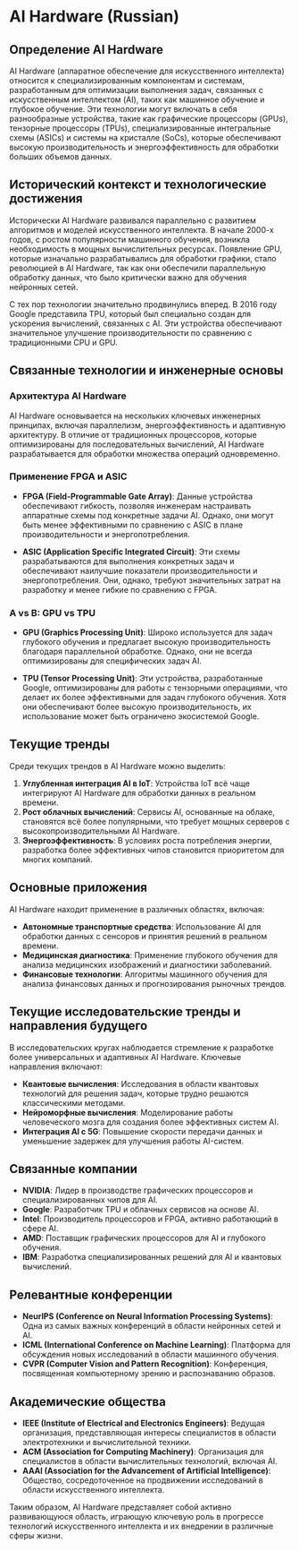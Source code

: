 # AI Hardware (Russian)

## Определение AI Hardware

AI Hardware (аппаратное обеспечение для искусственного интеллекта) относится к специализированным компонентам и системам, разработанным для оптимизации выполнения задач, связанных с искусственным интеллектом (AI), таких как машинное обучение и глубокое обучение. Эти технологии могут включать в себя разнообразные устройства, такие как графические процессоры (GPUs), тензорные процессоры (TPUs), специализированные интегральные схемы (ASICs) и системы на кристалле (SoCs), которые обеспечивают высокую производительность и энергоэффективность для обработки больших объемов данных.

## Исторический контекст и технологические достижения

Исторически AI Hardware развивался параллельно с развитием алгоритмов и моделей искусственного интеллекта. В начале 2000-х годов, с ростом популярности машинного обучения, возникла необходимость в мощных вычислительных ресурсах. Появление GPU, которые изначально разрабатывались для обработки графики, стало революцией в AI Hardware, так как они обеспечили параллельную обработку данных, что было критически важно для обучения нейронных сетей.

С тех пор технологии значительно продвинулись вперед. В 2016 году Google представила TPU, который был специально создан для ускорения вычислений, связанных с AI. Эти устройства обеспечивают значительное улучшение производительности по сравнению с традиционными CPU и GPU.

## Связанные технологии и инженерные основы

### Архитектура AI Hardware

AI Hardware основывается на нескольких ключевых инженерных принципах, включая параллелизм, энергоэффективность и адаптивную архитектуру. В отличие от традиционных процессоров, которые оптимизированы для последовательных вычислений, AI Hardware разрабатывается для обработки множества операций одновременно.

### Применение FPGA и ASIC

- **FPGA (Field-Programmable Gate Array)**: Данные устройства обеспечивают гибкость, позволяя инженерам настраивать аппаратные схемы под конкретные задачи AI. Однако, они могут быть менее эффективными по сравнению с ASIC в плане производительности и энергопотребления.

- **ASIC (Application Specific Integrated Circuit)**: Эти схемы разрабатываются для выполнения конкретных задач и обеспечивают наилучшие показатели производительности и энергопотребления. Они, однако, требуют значительных затрат на разработку и менее гибкие по сравнению с FPGA.

### A vs B: GPU vs TPU

- **GPU (Graphics Processing Unit)**: Широко используется для задач глубокого обучения и предлагает высокую производительность благодаря параллельной обработке. Однако, они не всегда оптимизированы для специфических задач AI.

- **TPU (Tensor Processing Unit)**: Эти устройства, разработанные Google, оптимизированы для работы с тензорными операциями, что делает их более эффективными для задач глубокого обучения. Хотя они обеспечивают более высокую производительность, их использование может быть ограничено экосистемой Google.

## Текущие тренды

Среди текущих трендов в AI Hardware можно выделить:

1. **Углубленная интеграция AI в IoT**: Устройства IoT всё чаще интегрируют AI Hardware для обработки данных в реальном времени.
2. **Рост облачных вычислений**: Сервисы AI, основанные на облаке, становятся всё более популярными, что требует мощных серверов с высокопроизводительными AI Hardware.
3. **Энергоэффективность**: В условиях роста потребления энергии, разработка более эффективных чипов становится приоритетом для многих компаний.

## Основные приложения

AI Hardware находит применение в различных областях, включая:

- **Автономные транспортные средства**: Использование AI для обработки данных с сенсоров и принятия решений в реальном времени.
- **Медицинская диагностика**: Применение глубокого обучения для анализа медицинских изображений и диагностики заболеваний.
- **Финансовые технологии**: Алгоритмы машинного обучения для анализа финансовых данных и прогнозирования рыночных трендов.

## Текущие исследовательские тренды и направления будущего

В исследовательских кругах наблюдается стремление к разработке более универсальных и адаптивных AI Hardware. Ключевые направления включают:

- **Квантовые вычисления**: Исследования в области квантовых технологий для решения задач, которые трудно решаются классическими методами.
- **Нейроморфные вычисления**: Моделирование работы человеческого мозга для создания более эффективных систем AI.
- **Интеграция AI с 5G**: Повышение скорости передачи данных и уменьшение задержек для улучшения работы AI-систем.

## Связанные компании

- **NVIDIA**: Лидер в производстве графических процессоров и специализированных чипов для AI.
- **Google**: Разработчик TPU и облачных сервисов на основе AI.
- **Intel**: Производитель процессоров и FPGA, активно работающий в сфере AI.
- **AMD**: Поставщик графических процессоров для AI и глубокого обучения.
- **IBM**: Разработка специализированных решений для AI и квантовых вычислений.

## Релевантные конференции

- **NeurIPS (Conference on Neural Information Processing Systems)**: Одна из самых важных конференций в области нейронных сетей и AI.
- **ICML (International Conference on Machine Learning)**: Платформа для обсуждения новых исследований в области машинного обучения.
- **CVPR (Computer Vision and Pattern Recognition)**: Конференция, посвященная компьютерному зрению и распознаванию образов.

## Академические общества

- **IEEE (Institute of Electrical and Electronics Engineers)**: Ведущая организация, представляющая интересы специалистов в области электротехники и вычислительной техники.
- **ACM (Association for Computing Machinery)**: Организация для специалистов в области вычислительных технологий, включая AI.
- **AAAI (Association for the Advancement of Artificial Intelligence)**: Общество, сосредоточенное на продвижении исследований в области искусственного интеллекта. 

Таким образом, AI Hardware представляет собой активно развивающуюся область, играющую ключевую роль в прогрессе технологий искусственного интеллекта и их внедрении в различные сферы жизни.
